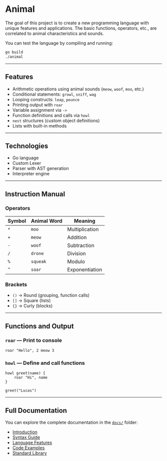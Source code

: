 # Animal

The goal of this project is to create a new programming language with unique features and applications. The basic functions, operators, etc., are correlated to animal characteristics and sounds.

You can test the language by compiling and running:
```bash
go build
./animal
```

---

## Features

- Arithmetic operations using animal sounds (`meow`, `woof`, `moo`, etc.)
- Conditional statements: `growl`, `sniff`, `wag`
- Looping constructs: `leap`, `pounce`
- Printing output with `roar`
- Variable assignment via `->`
- Function definitions and calls via `howl`
- `nest` structures (custom object definitions)
- Lists with built-in methods

---

## Technologies

- Go language
- Custom Lexer
- Parser with AST generation
- Interpreter engine

---

## Instruction Manual

### Operators
| Symbol | Animal Word | Meaning        |
|--------|--------------|----------------|
| `*`    | `moo`       | Multiplication |
| `+`    | `meow`      | Addition       |
| `-`    | `woof`      | Subtraction    |
| `/`    | `drone`     | Division       |
| `%`    | `squeak`    | Modulo         |
| `^`    | `soar`      | Exponentiation |

### Brackets
- `()` → Round (grouping, function calls)
- `[]` → Square (lists)
- `{}` → Curly (blocks)

---

##  Functions and Output

### `roar` — Print to console
```animal
roar "Hello", 2 meow 3
```

### `howl` — Define and call functions
```animal
howl greet(name) {
    roar "Hi", name
}

greet("Lucas")
```

---

## Full Documentation
You can explore the complete documentation in the [`docs/`](docs/) folder:
- [Introduction](docs/intro.md)
- [Syntax Guide](docs/syntax.md)
- [Language Features](docs/features.md)
- [Code Examples](docs/examples.md)
- [Standard Library](docs/stdlib.md)
